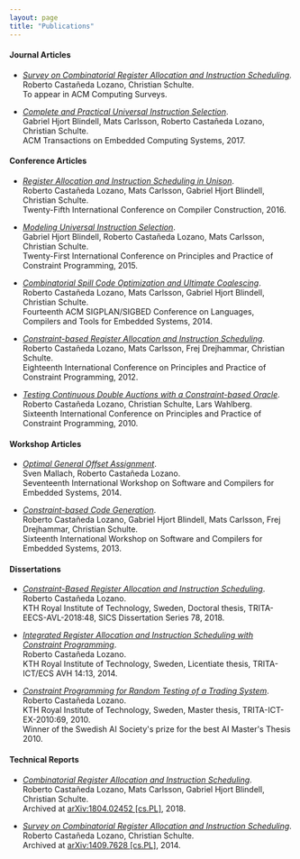 ```yaml
---
layout: page
title: "Publications"
---
```


#### Journal Articles

- [*Survey on Combinatorial Register Allocation and Instruction Scheduling*](/publications/CastanedaCarlssonEa_CSUR_2018.pdf).<br />
  Roberto Castañeda Lozano, Christian Schulte.<br />
  To appear in ACM Computing Surveys.

- [*Complete and Practical Universal Instruction Selection*](/publications/HjortCarlssonEa_TECS_2017.pdf).<br />
  Gabriel Hjort Blindell, Mats Carlsson, Roberto Castañeda Lozano, Christian Schulte.<br />
  ACM Transactions on Embedded Computing Systems, 2017.

#### Conference Articles

- [*Register Allocation and Instruction Scheduling in Unison*](/publications/CastanedaCarlssonEa_CC_2016.pdf).<br />
  Roberto Castañeda Lozano, Mats Carlsson, Gabriel Hjort Blindell, Christian Schulte.<br />
  Twenty-Fifth International Conference on Compiler Construction, 2016.

- [*Modeling Universal Instruction Selection*](/publications/HjortCastanedaEa_CP_2015.pdf).<br />
  Gabriel Hjort Blindell, Roberto Castañeda Lozano, Mats Carlsson, Christian Schulte.<br />
  Twenty-First International Conference on Principles and Practice of Constraint Programming, 2015.

- [*Combinatorial Spill Code Optimization and Ultimate Coalescing*](/publications/CastanedaCarlssonEa_LCTES_2014.pdf).<br />
  Roberto Castañeda Lozano, Mats Carlsson, Gabriel Hjort Blindell, Christian Schulte.<br />
  Fourteenth ACM SIGPLAN/SIGBED Conference on Languages, Compilers and Tools for Embedded Systems, 2014.

- [*Constraint-based Register Allocation and Instruction Scheduling*](/publications/CastanedaCarlssonEa_CP_2012.pdf).<br />
  Roberto Castañeda Lozano, Mats Carlsson, Frej Drejhammar, Christian Schulte.<br />
  Eighteenth International Conference on Principles and Practice of Constraint Programming, 2012.

- [*Testing Continuous Double Auctions with a Constraint-based Oracle*](/publications/CastanedaSchulteWahlberg_CP_2010.pdf).<br />
  Roberto Castañeda Lozano, Christian Schulte, Lars Wahlberg.<br />
  Sixteenth International Conference on Principles and Practice of Constraint Programming, 2010.

#### Workshop Articles

- [*Optimal General Offset Assignment*](/publications/MallachCastaneda_SCOPES_2014.pdf).<br />
  Sven Mallach, Roberto Castañeda Lozano.<br />
  Seventeenth International Workshop on Software and Compilers for Embedded Systems, 2014.

- [*Constraint-based Code Generation*](/publications/CastanedaHjortEa_MSCOPES_2013.pdf).<br />
  Roberto Castañeda Lozano, Gabriel Hjort Blindell, Mats Carlsson, Frej Drejhammar, Christian Schulte.<br />
  Sixteenth International Workshop on Software and Compilers for Embedded Systems, 2013.

#### Dissertations

- [*Constraint-Based Register Allocation and Instruction Scheduling*](/publications/TRITA-EECS-AVL-2018-48.pdf).<br />
  Roberto Castañeda Lozano.<br />
  KTH Royal Institute of Technology, Sweden, Doctoral thesis, TRITA-EECS-AVL-2018:48, SICS Dissertation Series 78, 2018.

- [*Integrated Register Allocation and Instruction Scheduling with Constraint Programming*](/publications/TRITA-ICT-ECS-AVH-14-13.pdf).<br />
  Roberto Castañeda Lozano.<br />
  KTH Royal Institute of Technology, Sweden, Licentiate thesis, TRITA-ICT/ECS AVH 14:13, 2014.

- [*Constraint Programming for Random Testing of a Trading System*](/publications/TRITA-ICT-EX-2010:69.pdf).<br />
  Roberto Castañeda Lozano.<br />
  KTH Royal Institute of Technology, Sweden, Master thesis, TRITA-ICT-EX-2010:69, 2010.<br />
  Winner of the Swedish AI Society's prize for the best AI Master's Thesis 2010.

#### Technical Reports

- [*Combinatorial Register Allocation and Instruction Scheduling*](https://arxiv.org/pdf/1804.02452).<br />
  Roberto Castañeda Lozano, Mats Carlsson, Gabriel Hjort Blindell, Christian Schulte.<br />
  Archived at <a href="https://arxiv.org/abs/1804.02452">arXiv:1804.02452 [cs.PL]</a>, 2018.

- [*Survey on Combinatorial Register Allocation and Instruction Scheduling*](http://arxiv.org/pdf/1409.7628v1).<br />
  Roberto Castañeda Lozano, Christian Schulte.<br />
  Archived at <a href="http://arxiv.org/abs/1409.7628">arXiv:1409.7628 [cs.PL]</a>, 2014.
